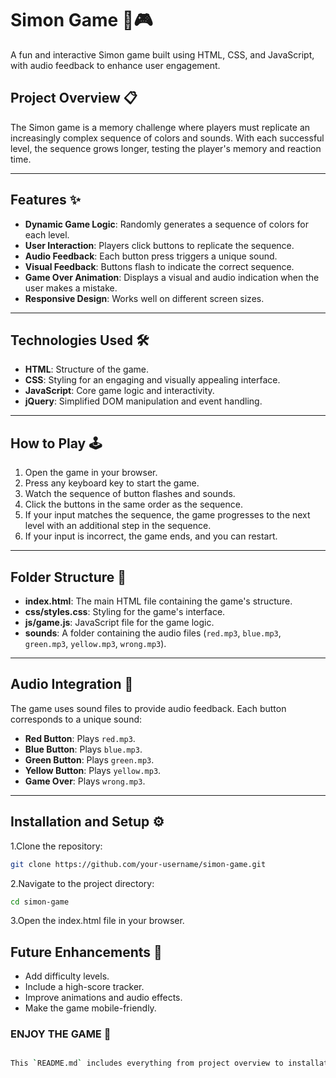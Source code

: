 # Simon Game 🎵🎮

A fun and interactive Simon game built using HTML, CSS, and JavaScript, with audio feedback to enhance user engagement.

## Project Overview 📋
The Simon game is a memory challenge where players must replicate an increasingly complex sequence of colors and sounds. With each successful level, the sequence grows longer, testing the player's memory and reaction time.

---

## Features ✨
- **Dynamic Game Logic**: Randomly generates a sequence of colors for each level.
- **User Interaction**: Players click buttons to replicate the sequence.
- **Audio Feedback**: Each button press triggers a unique sound.
- **Visual Feedback**: Buttons flash to indicate the correct sequence.
- **Game Over Animation**: Displays a visual and audio indication when the user makes a mistake.
- **Responsive Design**: Works well on different screen sizes.

---

## Technologies Used 🛠️
- **HTML**: Structure of the game.
- **CSS**: Styling for an engaging and visually appealing interface.
- **JavaScript**: Core game logic and interactivity.
- **jQuery**: Simplified DOM manipulation and event handling.

---

## How to Play 🕹️
1. Open the game in your browser.
2. Press any keyboard key to start the game.
3. Watch the sequence of button flashes and sounds.
4. Click the buttons in the same order as the sequence.
5. If your input matches the sequence, the game progresses to the next level with an additional step in the sequence.
6. If your input is incorrect, the game ends, and you can restart.

---

## Folder Structure 📂
- **index.html**: The main HTML file containing the game's structure.
- **css/styles.css**: Styling for the game's interface.
- **js/game.js**: JavaScript file for the game logic.
- **sounds**: A folder containing the audio files (`red.mp3`, `blue.mp3`, `green.mp3`, `yellow.mp3`, `wrong.mp3`).

---

## Audio Integration 🎵
The game uses sound files to provide audio feedback. Each button corresponds to a unique sound:
- **Red Button**: Plays `red.mp3`.
- **Blue Button**: Plays `blue.mp3`.
- **Green Button**: Plays `green.mp3`.
- **Yellow Button**: Plays `yellow.mp3`.
- **Game Over**: Plays `wrong.mp3`.

---

## Installation and Setup ⚙️
1.Clone the repository:
   ```bash
   git clone https://github.com/your-username/simon-game.git
   ```
 2.Navigate to the project directory:
 ```bash
 cd simon-game
 ```
3.Open the index.html file in your browser.

## Future Enhancements 🚀
- Add difficulty levels.
- Include a high-score tracker.
- Improve animations and audio effects.
- Make the game mobile-friendly.

### ENJOY THE GAME 🎉
```bash 

This `README.md` includes everything from project overview to installation instructions and future enhancements, making it complete and professional. Let me know if you'd like to tweak it further!
```
